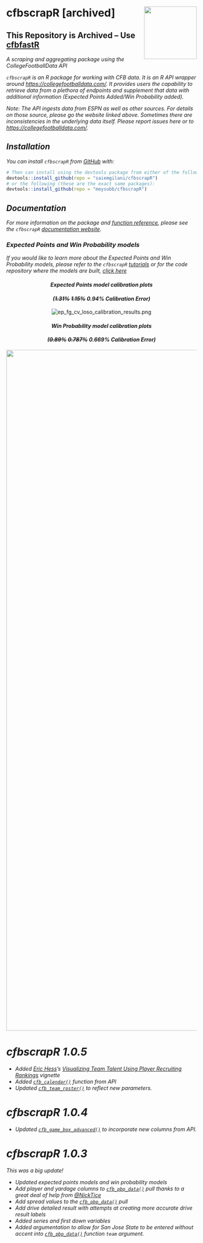 
# cfbscrapR **\[archived\]** <a href='http://saiemgilani.github.io/cfbscrapR'><img src='man/figures/logo.png' align="right" height="139" /></a>

## **This Repository is Archived – Use [cfbfastR](https://github.com/saiemgilani/cfbfastR)**

*A scraping and aggregating package using the CollegeFootballData API*

*`cfbscrapR` is an R package for working with CFB data. It is an R API
wrapper around <https://collegefootballdata.com/>. It provides users the
capability to retrieve data from a plethora of endpoints and supplement
that data with additional information (Expected Points Added/Win
Probability added).*

*Note: The API ingests data from ESPN as well as other sources. For
details on those source, please go the website linked above. Sometimes
there are inconsistencies in the underlying data itself. Please report
issues here or to <https://collegefootballdata.com/>.*

## *Installation*

*You can install `cfbscrapR` from
[GitHub](https://github.com/saiemgilani/cfbscrapR) with:*

``` r
# Then can install using the devtools package from either of the following:
devtools::install_github(repo = "saiemgilani/cfbscrapR")
# or the following (these are the exact same packages):
devtools::install_github(repo = "meysubb/cfbscrapR")
```

## *Documentation*

*For more information on the package and [function
reference](https://saiemgilani.github.io/cfbscrapR/reference/index.html),
please see the `cfbscrapR` [documentation
website](https://saiemgilani.github.io/cfbscrapR/).*

### *Expected Points and Win Probability models*

*If you would like to learn more about the Expected Points and Win
Probability models, please refer to the `cfbscrapR`
[tutorials](https://saiemgilani.github.io/cfbscrapR/articles/index.html)
or for the code repository where the models are built, [click
here](https://github.com/meysubb/cfbscrapR-MISC)*

<center>

#### *Expected Points model calibration plots*

#### *(~~1.31%~~ ~~1.15%~~ 0.94% Calibration Error)*

![ep\_fg\_cv\_loso\_calibration\_results.png](https://github.com/saiemgilani/cfbscrapR/blob/master/man/figures/ep_fg_cv_loso_calibration_results.png?raw=true)

</center>

<center>

#### *Win Probability model calibration plots*

#### *(~~0.89%~~ ~~0.787%~~ 0.669% Calibration Error)*

<img src="https://github.com/saiemgilani/cfbscrapR/blob/master/man/figures/wp_cv_loso_calibration_results.png?raw=true" alt="wp_cv_loso_calibration_results.png" width="1800"/>

</center>

# *cfbscrapR 1.0.5*

  - *Added [Eric Hess](https://twitter.com/arbitanalytics)’s
    [Visualizing Team Talent Using Player Recruiting
    Rankings](https://saiemgilani.github.io/cfbscrapR/articles/nth-rated-recruit.html)
    vignette*
  - *Added
    [`cfb_calendar()`](https://saiemgilani.github.io/cfbscrapR/reference/cfb_calendar.html)
    function from API*
  - *Updated
    [`cfb_team_roster()`](https://saiemgilani.github.io/cfbscrapR/reference/cfb_team_roster.html)
    to reflect new parameters.*

# *cfbscrapR 1.0.4*

  - *Updated
    [`cfb_game_box_advanced()`](https://saiemgilani.github.io/cfbscrapR/reference/cfb_game_box_advanced.html)
    to incorporate new columns from API.*

# *cfbscrapR 1.0.3*

*This was a big update\!*

  - *Updated expected points models and win probability models*
  - *Add player and yardage columns to
    [`cfb_pbp_data()`](https://saiemgilani.github.io/cfbscrapR/reference/cfb_pbp_data.html)
    pull thanks to a great deal of help from
    [@NickTice](https://github.com/NickTice)*
  - *Add spread values to the
    [`cfb_pbp_data()`](https://saiemgilani.github.io/cfbscrapR/reference/cfb_pbp_data.html)
    pull*
  - *Add drive detailed result with attempts at creating more accurate
    drive result labels*
  - *Added series and first down variables*
  - *Added argumentation to allow for San Jose State to be entered
    without accent into
    [`cfb_pbp_data()`](https://saiemgilani.github.io/cfbscrapR/reference/cfb_pbp_data.html)
    function `team` argument.*
